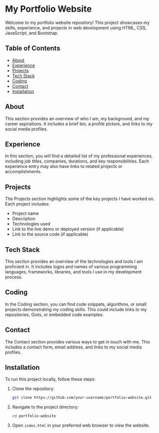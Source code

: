 # My Portfolio Website

Welcome to my portfolio website repository! This project showcases my skills, experience, and projects in web development using HTML, CSS, JavaScript, and Bootstrap. 


## Table of Contents

- [About](#about)
- [Experience](#experience)
- [Projects](#projects)
- [Tech Stack](#tech-stack)
- [Coding](#coding)
- [Contact](#contact)
- [Installation](#installation)

## About

This section provides an overview of who I am, my background, and my career aspirations. It includes a brief bio, a profile picture, and links to my social media profiles.

## Experience

In this section, you will find a detailed list of my professional experiences, including job titles, companies, durations, and key responsibilities. Each experience entry may also have links to related projects or accomplishments.

## Projects

The Projects section highlights some of the key projects I have worked on. Each project includes:

- Project name
- Description
- Technologies used
- Link to the live demo or deployed version (if applicable)
- Link to the source code (if applicable)

## Tech Stack

This section provides an overview of the technologies and tools I am proficient in. It includes logos and names of various programming languages, frameworks, libraries, and tools I use in my development process.

## Coding

In the Coding section, you can find code snippets, algorithms, or small projects demonstrating my coding skills. This could include links to my repositories, Gists, or embedded code examples.

## Contact

The Contact section provides various ways to get in touch with me. This includes a contact form, email address, and links to my social media profiles.

## Installation

To run this project locally, follow these steps:

1. Clone the repository:
    ```bash
    git clone https://github.com/your-username/portfolio-website.git
    ```

2. Navigate to the project directory:
    ```bash
    cd portfolio-website
    ```

3. Open `index.html` in your preferred web browser to view the website.

